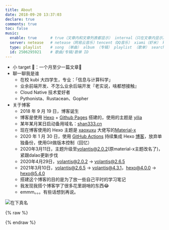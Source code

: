 ```yaml
---
title: About
date: 2018-09-20 13:37:03
declare: true
comments: true
toc: false
music:
  enable: true      # true（文章内和文章列表都显示） internal（只在文章内显示）
  server: netease   # netease（网易云音乐）tencent（QQ音乐） xiami（虾米） kugou（酷狗）
  type: playlist    # song （单曲） album （专辑） playlist （歌单） search （搜索）
  id: 2506295921    # 歌曲/专辑/歌单 ID
---
```


- 小 target 🚩：一个月至少一篇文章📌
- 聊一聊我是谁
  - 在校 kubi 大四学生，专业：「信息与计算科学」
  - 业余前端开发、不怎么业余后端开发『老实说，啥都想接触』
  - Cloud Native 技术爱好者
  - Pythonista、Rustacean、Gopher
- 关于博客
  - 2018 年 9 月 19 日，博客诞生
  - 博客是使用 [Hexo](https://hexo.io/zh-cn/docs/index.html) + [Github Pages](https://help.github.com/cn#github-pages-basics) 搭建的，使用的主题是 [yilia](https://github.com/litten/hexo-theme-yilia)
  - 某年某月某日启动备用域名：[shan333.cn](https://shan333.cn/)
  - 现在博客使用的 Hexo 主题是 [xaoxuxu](https://xaoxuu.com/blog/) 大佬写的[Material-x](https://xaoxuu.com/wiki/material-x/)
  - 2020 年 1 月 30 日，使用 [GitHub Actions](https://github.com/features/actions) 持续集成 Hexo [博客](https://github.com/yeshan333/actions-for-hexo-blog)，放弃单独备份，使用Git做版本控制（回忆）
  - 2020年3月11日，主题升级至[volantis@2.0.2](https://volantis.js.org/)(原material-x主题改名了)，紧跟dalao更新步伐
  - 2020年4月29日，volantis@2.0.2 -> volantis@2.6.5
  - 2021年3月10日，volantis@2.6.5 -> volantis@4.3.1，hexo@4.0.0 -> hexo@5.4.0
  - 搭建这个博客的目的是为了放一些自己平时的学习笔记
  - 我发现我搭个博客学了很多花里胡哨的东西😂
  - emmm。。。有些话想到再说。

<!-- # 听歌可以戳下面，猛戳，别客气o(*≧▽≦)ツ┏━┓
<iframe frameborder="no" border="0" marginwidth="0" marginheight="0" width=100% height=450 src="//music.163.com/outchain/player?type=0&id=2506295921&auto=1&height=430">
</iframe>
-->

![在下真名](https://s2.ax1x.com/2019/07/02/ZJ7KAO.gif)

{% raw %}
<div class="github-card" data-github="yeshan333" data-width="100%" data-height="150" data-theme="default"></div>
<script src="//cdn.jsdelivr.net/github-cards/latest/widget.js"></script>
<!-- Hotjar Tracking Code for shansan.top -->
<script>
  (function(h,o,t,j,a,r){
      h.hj=h.hj||function(){(h.hj.q=h.hj.q||[]).push(arguments)};
      h._hjSettings={hjid:2003338,hjsv:6};
      a=o.getElementsByTagName('head')[0];
      r=o.createElement('script');r.async=1;
      r.src=t+h._hjSettings.hjid+j+h._hjSettings.hjsv;
      a.appendChild(r);
  })(window,document,'https://static.hotjar.com/c/hotjar-','.js?sv=');
</script>
{% endraw %}



